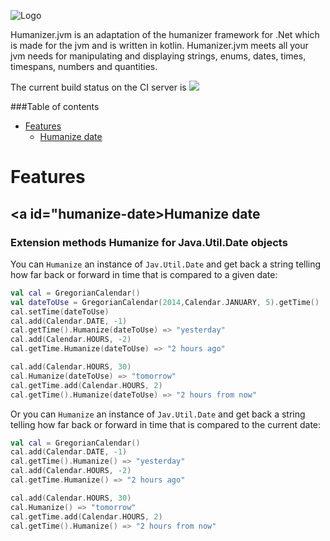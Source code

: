 <p><img src="https://raw.github.com/MehdiK/Humanizer/master/logo.png" alt="Logo" style="max-width:100%;" /></p>

Humanizer.jvm is an adaptation of the humanizer framework for .Net which is made for the jvm and is written in kotlin.
Humanizer.jvm meets all your jvm needs for manipulating and displaying strings, enums, dates, times, timespans, numbers and quantities.

The current build status on the CI server is <a href="http://teamcity.ginnivan.net/viewType.html?buildTypeId=HumanizerJvm_CI&guest=1">
<img src="http://teamcity.ginnivan.net/app/rest/builds/buildType:(id:HumanizerJvm_CI)/statusIcon"/></a>

###Table of contents
 - [Features](#features)
   - [Humanize date](#humanize-date)

# <a id="features">Features</a>

## <a id="humanize-date>Humanize date</a>

### Extension methods Humanize for Java.Util.Date objects

You can `Humanize` an instance of `Jav.Util.Date` and get back a string telling how far back or forward in time that is compared to a given date:

```kotlin
val cal = GregorianCalendar()
val dateToUse = GregorianCalendar(2014,Calendar.JANUARY, 5).getTime()
cal.setTime(dateToUse)
cal.add(Calendar.DATE, -1)
cal.getTime().Humanize(dateToUse) => "yesterday"
cal.add(Calendar.HOURS, -2)
cal.getTime.Humanize(dateToUse) => "2 hours ago"

cal.add(Calendar.HOURS, 30)
cal.Humanize(dateToUse) => "tomorrow"
cal.getTime.add(Calendar.HOURS, 2)
cal.getTime().Humanize(dateToUse) => "2 hours from now"
```

Or you can `Humanize` an instance of `Jav.Util.Date` and get back a string telling how far back or forward in time that is compared to the current date:

```kotlin
val cal = GregorianCalendar()
cal.add(Calendar.DATE, -1)
cal.getTime().Humanize() => "yesterday"
cal.add(Calendar.HOURS, -2)
cal.getTime.Humanize() => "2 hours ago"

cal.add(Calendar.HOURS, 30)
cal.Humanize() => "tomorrow"
cal.getTime.add(Calendar.HOURS, 2)
cal.getTime().Humanize() => "2 hours from now"
```

